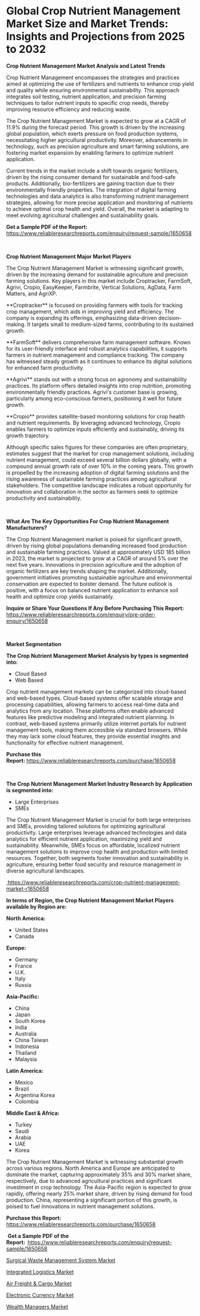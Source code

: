 <p><h1>Global Crop Nutrient Management Market Size and Market Trends: Insights and Projections from 2025 to 2032</h1></p><p><strong>Crop Nutrient Management Market Analysis and Latest Trends</strong></p>
<p><p>Crop Nutrient Management encompasses the strategies and practices aimed at optimizing the use of fertilizers and nutrients to enhance crop yield and quality while ensuring environmental sustainability. This approach integrates soil testing, nutrient application, and precision farming techniques to tailor nutrient inputs to specific crop needs, thereby improving resource efficiency and reducing waste.</p><p>The Crop Nutrient Management Market is expected to grow at a CAGR of 11.9% during the forecast period. This growth is driven by the increasing global population, which exerts pressure on food production systems, necessitating higher agricultural productivity. Moreover, advancements in technology, such as precision agriculture and smart farming solutions, are fostering market expansion by enabling farmers to optimize nutrient application.</p><p>Current trends in the market include a shift towards organic fertilizers, driven by the rising consumer demand for sustainable and food-safe products. Additionally, bio-fertilizers are gaining traction due to their environmentally friendly properties. The integration of digital farming technologies and data analytics is also transforming nutrient management strategies, allowing for more precise application and monitoring of nutrients to achieve optimal crop health and yield. Overall, the market is adapting to meet evolving agricultural challenges and sustainability goals.</p></p>
<p><strong>Get a Sample PDF of the Report:&nbsp;</strong> <a href="https://www.reliableresearchreports.com/enquiry/request-sample/1650658?utm_campaign=31&utm_medium=2&utm_source=Github&utm_content=ia&utm_term=09032025&utm_id=crop-nutrient-management">https://www.reliableresearchreports.com/enquiry/request-sample/1650658</a></p>
<p>&nbsp;</p>
<p><strong>Crop Nutrient Management Major Market Players</strong></p>
<p><p>The Crop Nutrient Management Market is witnessing significant growth, driven by the increasing demand for sustainable agriculture and precision farming solutions. Key players in this market include Croptracker, FarmSoft, Agrivi, Cropio, EasyKeeper, Farmbrite, Vertical Solutions, AgData, Farm Matters, and AgriXP.</p><p>**Croptracker** is focused on providing farmers with tools for tracking crop management, which aids in improving yield and efficiency. The company is expanding its offerings, emphasizing data-driven decision-making. It targets small to medium-sized farms, contributing to its sustained growth.</p><p>**FarmSoft** delivers comprehensive farm management software. Known for its user-friendly interface and robust analytics capabilities, it supports farmers in nutrient management and compliance tracking. The company has witnessed steady growth as it continues to enhance its digital solutions for enhanced farm productivity.</p><p>**Agrivi** stands out with a strong focus on agronomy and sustainability practices. Its platform offers detailed insights into crop nutrition, promoting environmentally friendly practices. Agrivi's customer base is growing, particularly among eco-conscious farmers, positioning it well for future growth.</p><p>**Cropio** provides satellite-based monitoring solutions for crop health and nutrient requirements. By leveraging advanced technology, Cropio enables farmers to optimize inputs efficiently and sustainably, driving its growth trajectory.</p><p>Although specific sales figures for these companies are often proprietary, estimates suggest that the market for crop management solutions, including nutrient management, could exceed several billion dollars globally, with a compound annual growth rate of over 10% in the coming years. This growth is propelled by the increasing adoption of digital farming solutions and the rising awareness of sustainable farming practices among agricultural stakeholders. The competitive landscape indicates a robust opportunity for innovation and collaboration in the sector as farmers seek to optimize productivity and sustainability.</p></p>
<p>&nbsp;</p>
<p><strong>What Are The Key Opportunities For Crop Nutrient Management Manufacturers?</strong></p>
<p><p>The Crop Nutrient Management market is poised for significant growth, driven by rising global populations demanding increased food production and sustainable farming practices. Valued at approximately USD 185 billion in 2023, the market is projected to grow at a CAGR of around 5% over the next five years. Innovations in precision agriculture and the adoption of organic fertilizers are key trends shaping the market. Additionally, government initiatives promoting sustainable agriculture and environmental conservation are expected to bolster demand. The future outlook is positive, with a focus on balanced nutrient application to enhance soil health and optimize crop yields sustainably.</p></p>
<p><strong>Inquire or Share Your Questions If Any Before Purchasing This Report:</strong> <a href="https://www.reliableresearchreports.com/enquiry/pre-order-enquiry/1650658?utm_campaign=31&utm_medium=2&utm_source=Github&utm_content=ia&utm_term=09032025&utm_id=crop-nutrient-management">https://www.reliableresearchreports.com/enquiry/pre-order-enquiry/1650658</a></p>
<p>&nbsp;</p>
<p><strong>Market Segmentation</strong></p>
<p><strong>The Crop Nutrient Management Market Analysis by types is segmented into:</strong></p>
<p><ul><li>Cloud Based</li><li>Web Based</li></ul></p>
<p><p>Crop nutrient management markets can be categorized into cloud-based and web-based types. Cloud-based systems offer scalable storage and processing capabilities, allowing farmers to access real-time data and analytics from any location. These platforms often enable advanced features like predictive modeling and integrated nutrient planning. In contrast, web-based systems primarily utilize internet portals for nutrient management tools, making them accessible via standard browsers. While they may lack some cloud features, they provide essential insights and functionality for effective nutrient management.</p></p>
<p><strong>Purchase this Report:&nbsp;</strong><a href="https://www.reliableresearchreports.com/purchase/1650658?utm_campaign=31&utm_medium=2&utm_source=Github&utm_content=ia&utm_term=09032025&utm_id=crop-nutrient-management">https://www.reliableresearchreports.com/purchase/1650658</a></p>
<p>&nbsp;</p>
<p><strong>The Crop Nutrient Management Market Industry Research by Application is segmented into:</strong></p>
<p><ul><li>Large Enterprises</li><li>SMEs</li></ul></p>
<p><p>The Crop Nutrient Management Market is crucial for both large enterprises and SMEs, providing tailored solutions for optimizing agricultural productivity. Large enterprises leverage advanced technologies and data analytics for efficient nutrient application, maximizing yield and sustainability. Meanwhile, SMEs focus on affordable, localized nutrient management solutions to improve crop health and production with limited resources. Together, both segments foster innovation and sustainability in agriculture, ensuring better food security and resource management in diverse agricultural landscapes.</p></p>
<p><a href="https://www.reliableresearchreports.com/crop-nutrient-management-market-r1650658?utm_campaign=31&utm_medium=2&utm_source=Github&utm_content=ia&utm_term=09032025&utm_id=crop-nutrient-management">&nbsp;https://www.reliableresearchreports.com/crop-nutrient-management-market-r1650658</a></p>
<p><strong>In terms of Region, the Crop Nutrient Management Market Players available by Region are:</strong></p>
<p>
    <p> <strong> North America: </strong>
        <ul>
            <li>United States</li>
            <li>Canada</li>
        </ul>
        </p> 
    <p> <strong> Europe: </strong>
        <ul>
            <li>Germany</li>
            <li>France</li>
            <li>U.K.</li>
            <li>Italy</li>
            <li>Russia</li>
        </ul>
        </p> 
    <p> <strong> Asia-Pacific: </strong>
        <ul>
            <li>China</li>
            <li>Japan</li>
            <li>South Korea</li>
            <li>India</li>
            <li>Australia</li>
            <li>China Taiwan</li>
            <li>Indonesia</li>
            <li>Thailand</li>
            <li>Malaysia</li>
        </ul>
        </p> 
    <p> <strong> Latin America: </strong>
        <ul>
            <li>Mexico</li>
            <li>Brazil</li>
            <li>Argentina Korea</li>
            <li>Colombia</li>
        </ul>
        </p> 
    <p> <strong> Middle East & Africa: </strong>
        <ul>
            <li>Turkey</li>
            <li>Saudi</li>
            <li>Arabia</li>
            <li>UAE</li>
            <li>Korea</li>
        </ul>
    </p>
    </p>
<p><p>The Crop Nutrient Management Market is witnessing substantial growth across various regions. North America and Europe are anticipated to dominate the market, capturing approximately 35% and 30% market share, respectively, due to advanced agricultural practices and significant investment in crop technology. The Asia-Pacific region is expected to grow rapidly, offering nearly 25% market share, driven by rising demand for food production. China, representing a significant portion of this growth, is poised to fuel innovations in nutrient management solutions.</p></p>
<p><strong>Purchase this Report: </strong><a href="https://www.reliableresearchreports.com/purchase/1650658?utm_campaign=31&utm_medium=2&utm_source=Github&utm_content=ia&utm_term=09032025&utm_id=crop-nutrient-management">https://www.reliableresearchreports.com/purchase/1650658</a></p>
<p>&nbsp;<strong>Get a Sample PDF of the Report:&nbsp;&nbsp;</strong><a href="https://www.reliableresearchreports.com/enquiry/request-sample/1650658?utm_campaign=31&utm_medium=2&utm_source=Github&utm_content=ia&utm_term=09032025&utm_id=crop-nutrient-management">https://www.reliableresearchreports.com/enquiry/request-sample/1650658</a></p>
<p><strong></strong></p>
<p><p><a href="https://github.com/trossdushi7u/Market-Research-Report-List-1/blob/main/surgical-waste-management-system-market.md?utm_campaign=31&utm_medium=2&utm_source=Github&utm_content=ia&utm_term=09032025&utm_id=crop-nutrient-management">Surgical Waste Management System Market</a></p><p><a href="https://github.com/godutetraeva/Market-Research-Report-List-1/blob/main/integrated-logistics-market.md?utm_campaign=31&utm_medium=2&utm_source=Github&utm_content=ia&utm_term=09032025&utm_id=crop-nutrient-management">Integrated Logistics Market</a></p><p><a href="https://github.com/kirstejuvet/Market-Research-Report-List-1/blob/main/air-freight-cargo-market.md?utm_campaign=31&utm_medium=2&utm_source=Github&utm_content=ia&utm_term=09032025&utm_id=crop-nutrient-management">Air Freight & Cargo Market</a></p><p><a href="https://github.com/jhoonatsev/Market-Research-Report-List-1/blob/main/electronic-currency-market.md?utm_campaign=31&utm_medium=2&utm_source=Github&utm_content=ia&utm_term=09032025&utm_id=crop-nutrient-management">Electronic Currency Market</a></p><p><a href="https://github.com/abuegalawixo/Market-Research-Report-List-1/blob/main/wealth-managers-market.md?utm_campaign=31&utm_medium=2&utm_source=Github&utm_content=ia&utm_term=09032025&utm_id=crop-nutrient-management">Wealth Managers Market</a></p></p>